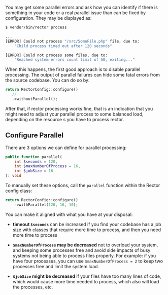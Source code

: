You may get some parallel errors and ask how you can identify if there is something in your code or a real parallel issue than can be fixed by configuration. They may be displayed as:

```bash
$ vendor/bin/rector process

...
[ERROR] Could not process "/src/SomeFile.php" file, due to:
    "Child process timed out after 120 seconds"

[ERROR] Could not process some files, due to:
    "Reached system errors count limit of 50, exiting..."
```

When this happens, the first good approach is to disable parallel processing. The output of parallel failures can hide some fatal errors from the source codebase. You can do so by:

```php
return RectorConfig::configure()
   //
   ->withoutParallel();
```


After that, if rector processing works fine, that is an indication that you might need to adjust your parallel process to some balanced load, depending on the resource
s you have to process rector.

## Configure Parallel

There are 3 options we can define for parallel processing:
```php
public function parallel(
    int $seconds = 120,
    int $maxNumberOfProcess = 16,
    int $jobSize = 16
): void
```

To manually set these options, call the `parallel` function within the Rector config class:

```php
return RectorConfig::configure()
    ->withParallel(120, 16, 10);
```

You can make it aligned with what you have at your disposal:

- **timeout `$seconds`** can be increased if you find your codebase has a job size with classes that require more time to process, and then you need more time to process


- **`$maxNumberOfProcess` may be decreased** not to overload your system, and keeping some processes free and avoid side impacts of busy systems not being able to process files properly. For example: if you have four processes, you can use `$maxNumberOfProcess = 2` to keep two processes free and limit the system load.

- **`$jobSize` might be decreased** if your files have too many lines of code, which would cause more time needed to process, which also will load the processes, etc.
